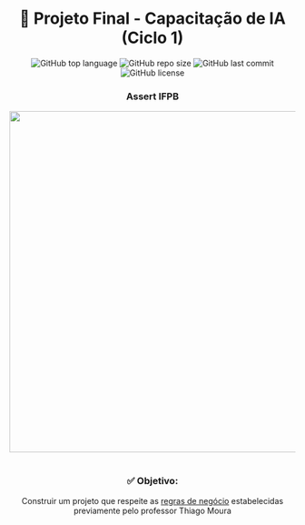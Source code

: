 <h1 align="center">🤖 Projeto Final - Capacitação de IA (Ciclo 1) </h1>
<p align="center">
  <img alt="GitHub top language" src="https://img.shields.io/github/languages/top/filipe-rds/Projeto-Capacitacao-IA-Ciclo-1?color=green">
  <img alt="GitHub repo size" src="https://img.shields.io/github/repo-size/filipe-rds/Projeto-Capacitacao-IA-Ciclo-1?color=green">
  <img alt="GitHub last commit" src="https://img.shields.io/github/last-commit/filipe-rds/Projeto-Capacitacao-IA-Ciclo-1?color=green">
  <img alt="GitHub license" src="https://img.shields.io/github/license/filipe-rds/Projeto-Capacitacao-IA-Ciclo-1?color=green"><img>
</p>
<div align="center">
  <h3 align="center"> Assert IFPB </h3>
  <img src="https://d1fdloi71mui9q.cloudfront.net/3tNJc9kYQVKTSNDhqS77_koclYt8UJf3834g9" height="600" width="600"><br>
</div>
<div align="center" ><br>
    <h3>✅ Objetivo:</h3>
    <p>Construir um projeto que respeite as <a href="">regras de negócio</a> estabelecidas previamente pelo professor Thiago Moura</p>
</div>
